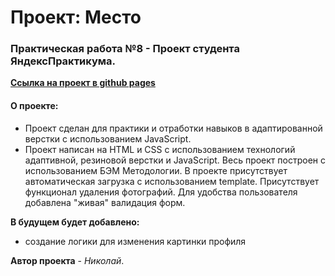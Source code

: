 # Проект: Место
### Практическая работа №8 - Проект студента ЯндексПрактикума.

**[Ссылка на проект в github pages](https://nickolausss.github.io/mesto/)**

#### О проекте:
* Проект сделан для практики и отработки навыков в адаптированной верстки с использованием JavaScript.
* Проект написан на HTML и CSS с использованием технологий адаптивной, резиновой верстки и JavaScript. Весь проект построен с использованием БЭМ Методологии. В проекте присутствует автоматическая загрузка с использованием template. Присутствует функционал удаления фотографий. Для удобства пользователя добавлена "живая" валидация форм.

**В будущем будет добавлено:**
- создание логики для изменения картинки профиля

 **Автор проекта** - *Николай*.
